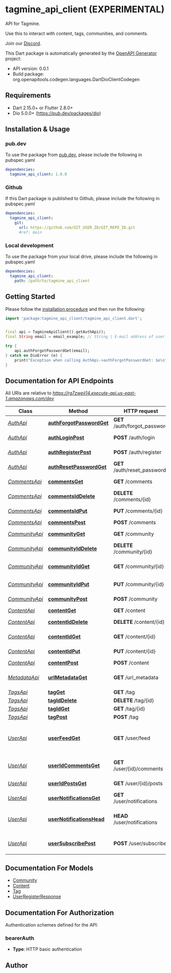 # tagmine_api_client (EXPERIMENTAL)
API for Tagmine.

Use this to interact with content, tags, communities, and comments.

Join our [Discord](https://discord.gg/6kvy54QEg).

This Dart package is automatically generated by the [OpenAPI Generator](https://openapi-generator.tech) project:

- API version: 0.0.1
- Build package: org.openapitools.codegen.languages.DartDioClientCodegen

## Requirements

* Dart 2.15.0+ or Flutter 2.8.0+
* Dio 5.0.0+ (https://pub.dev/packages/dio)

## Installation & Usage

### pub.dev
To use the package from [pub.dev](https://pub.dev), please include the following in pubspec.yaml
```yaml
dependencies:
  tagmine_api_client: 1.0.0
```

### Github
If this Dart package is published to Github, please include the following in pubspec.yaml
```yaml
dependencies:
  tagmine_api_client:
    git:
      url: https://github.com/GIT_USER_ID/GIT_REPO_ID.git
      #ref: main
```

### Local development
To use the package from your local drive, please include the following in pubspec.yaml
```yaml
dependencies:
  tagmine_api_client:
    path: /path/to/tagmine_api_client
```

## Getting Started

Please follow the [installation procedure](#installation--usage) and then run the following:

```dart
import 'package:tagmine_api_client/tagmine_api_client.dart';


final api = TagmineApiClient().getAuthApi();
final String email = email_example; // String | E-mail address of user

try {
    api.authForgotPasswordGet(email);
} catch on DioError (e) {
    print("Exception when calling AuthApi->authForgotPasswordGet: $e\n");
}

```

## Documentation for API Endpoints

All URIs are relative to *https://rg7zweii14.execute-api.us-east-1.amazonaws.com/dev*

Class | Method | HTTP request | Description
------------ | ------------- | ------------- | -------------
[*AuthApi*](doc/AuthApi.md) | [**authForgotPasswordGet**](doc/AuthApi.md#authforgotpasswordget) | **GET** /auth/forgot_password | Forgot password
[*AuthApi*](doc/AuthApi.md) | [**authLoginPost**](doc/AuthApi.md#authloginpost) | **POST** /auth/login | Login to account
[*AuthApi*](doc/AuthApi.md) | [**authRegisterPost**](doc/AuthApi.md#authregisterpost) | **POST** /auth/register | Register new account
[*AuthApi*](doc/AuthApi.md) | [**authResetPasswordGet**](doc/AuthApi.md#authresetpasswordget) | **GET** /auth/reset_password | Reset password
[*CommentsApi*](doc/CommentsApi.md) | [**commentsGet**](doc/CommentsApi.md#commentsget) | **GET** /comments | Get comments
[*CommentsApi*](doc/CommentsApi.md) | [**commentsIdDelete**](doc/CommentsApi.md#commentsiddelete) | **DELETE** /comments/{id} | Delete comment
[*CommentsApi*](doc/CommentsApi.md) | [**commentsIdPut**](doc/CommentsApi.md#commentsidput) | **PUT** /comments/{id} | Update comment
[*CommentsApi*](doc/CommentsApi.md) | [**commentsPost**](doc/CommentsApi.md#commentspost) | **POST** /comments | Add comment
[*CommunityApi*](doc/CommunityApi.md) | [**communityGet**](doc/CommunityApi.md#communityget) | **GET** /community | Get communities
[*CommunityApi*](doc/CommunityApi.md) | [**communityIdDelete**](doc/CommunityApi.md#communityiddelete) | **DELETE** /community/{id} | Delete community
[*CommunityApi*](doc/CommunityApi.md) | [**communityIdGet**](doc/CommunityApi.md#communityidget) | **GET** /community/{id} | Get community by ID
[*CommunityApi*](doc/CommunityApi.md) | [**communityIdPut**](doc/CommunityApi.md#communityidput) | **PUT** /community/{id} | Update community
[*CommunityApi*](doc/CommunityApi.md) | [**communityPost**](doc/CommunityApi.md#communitypost) | **POST** /community | Add community
[*ContentApi*](doc/ContentApi.md) | [**contentGet**](doc/ContentApi.md#contentget) | **GET** /content | List content
[*ContentApi*](doc/ContentApi.md) | [**contentIdDelete**](doc/ContentApi.md#contentiddelete) | **DELETE** /content/{id} | Delete content
[*ContentApi*](doc/ContentApi.md) | [**contentIdGet**](doc/ContentApi.md#contentidget) | **GET** /content/{id} | Get content by ID
[*ContentApi*](doc/ContentApi.md) | [**contentIdPut**](doc/ContentApi.md#contentidput) | **PUT** /content/{id} | Update content
[*ContentApi*](doc/ContentApi.md) | [**contentPost**](doc/ContentApi.md#contentpost) | **POST** /content | Add content
[*MetadataApi*](doc/MetadataApi.md) | [**urlMetadataGet**](doc/MetadataApi.md#urlmetadataget) | **GET** /url_metadata | Get title/thumbnail from URL
[*TagsApi*](doc/TagsApi.md) | [**tagGet**](doc/TagsApi.md#tagget) | **GET** /tag | Get tags
[*TagsApi*](doc/TagsApi.md) | [**tagIdDelete**](doc/TagsApi.md#tagiddelete) | **DELETE** /tag/{id} | Delete tag
[*TagsApi*](doc/TagsApi.md) | [**tagIdGet**](doc/TagsApi.md#tagidget) | **GET** /tag/{id} | Get tag by ID
[*TagsApi*](doc/TagsApi.md) | [**tagPost**](doc/TagsApi.md#tagpost) | **POST** /tag | Add tag
[*UserApi*](doc/UserApi.md) | [**userFeedGet**](doc/UserApi.md#userfeedget) | **GET** /user/feed | Retrieve posts from subscribed to tags and communities.
[*UserApi*](doc/UserApi.md) | [**userIdCommentsGet**](doc/UserApi.md#useridcommentsget) | **GET** /user/{id}/comments | Get comments by user ID.
[*UserApi*](doc/UserApi.md) | [**userIdPostsGet**](doc/UserApi.md#useridpostsget) | **GET** /user/{id}/posts | Get posts by user ID.
[*UserApi*](doc/UserApi.md) | [**userNotificationsGet**](doc/UserApi.md#usernotificationsget) | **GET** /user/notifications | Get user notifications
[*UserApi*](doc/UserApi.md) | [**userNotificationsHead**](doc/UserApi.md#usernotificationshead) | **HEAD** /user/notifications | Get the number of user notifications
[*UserApi*](doc/UserApi.md) | [**userSubscribePost**](doc/UserApi.md#usersubscribepost) | **POST** /user/subscribe | Subscribe to a community or tag.


## Documentation For Models

 - [Community](doc/Community.md)
 - [Content](doc/Content.md)
 - [Tag](doc/Tag.md)
 - [UserRegisterResponse](doc/UserRegisterResponse.md)


## Documentation For Authorization


Authentication schemes defined for the API:
### bearerAuth

- **Type**: HTTP basic authentication


## Author



